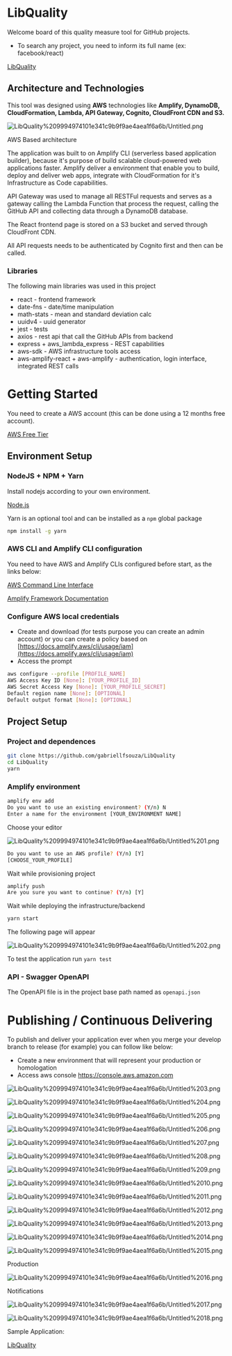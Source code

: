 # LibQuality

Welcome board of this quality measure tool for GitHub projects.

- To search any project, you need to inform its full name (ex: facebook/react)

[LibQuality](https://release.d3j50oizzyb9bf.amplifyapp.com/)

## Architecture and Technologies

This tool was designed using **AWS** technologies like **Amplify, DynamoDB, CloudFormation, Lambda, API Gateway, Cognito, CloudFront CDN and S3.**

![LibQuality%209994974101e341c9b9f9ae4aea1f6a6b/Untitled.png](LibQuality%209994974101e341c9b9f9ae4aea1f6a6b/Untitled.png)

AWS Based architecture

The application was built to on Amplify CLI (serverless based application builder), because it's purpose of build scalable cloud-powered web applications faster. Amplify deliver a environment that enable you to build, deploy and deliver web apps, integrate with CloudFormation for it's Infrastructure as Code capabilities.

API Gateway was used to manage all RESTFul requests and serves as a gateway calling the Lambda Function that process the request, calling the GitHub API and collecting data through a DynamoDB database.

The React frontend page is stored on a S3 bucket and served through CloudFront CDN.

All API requests needs to be authenticated by Cognito first and then can be called.

### Libraries

The following main libraries was used in this project

- react - frontend framework
- date-fns - date/time manipulation
- math-stats - mean and standard deviation calc
- uuidv4 - uuid generator
- jest - tests
- axios - rest api that call the GitHub APIs from backend
- express + aws_lambda_express - REST capabilities
- aws-sdk - AWS infrastructure tools access
- aws-amplify-react + aws-amplify - authentication, login interface, integrated REST calls

# Getting Started

You need to create a AWS account (this can be done using a 12 months free account).

[AWS Free Tier](https://aws.amazon.com/free/)

## Environment Setup

### NodeJS + NPM + Yarn

Install nodejs according to your own environment.

[Node.js](https://nodejs.org/en/)

Yarn is an optional tool and can be installed as a `npm` global package

```bash
npm install -g yarn
```

### AWS CLI and Amplify CLI configuration

You need to have AWS and Amplify CLIs configured before start, as the links below:

[AWS Command Line Interface](https://aws.amazon.com/cli/)

[Amplify Framework Documentation](https://docs.amplify.aws/start/getting-started/installation/q/integration/react)

### Configure AWS local credentials

- Create and download (for tests purpose you can create an admin account) or you can create a policy based on [https://docs.amplify.aws/cli/usage/iam](https://docs.amplify.aws/cli/usage/iam)
- Access the prompt

```bash
aws configure --profile [PROFILE_NAME]
AWS Access Key ID [None]: [YOUR_PROFILE_ID]
AWS Secret Access Key [None]: [YOUR_PROFILE_SECRET]
Default region name [None]: [OPTIONAL]
Default output format [None]: [OPTIONAL]
```

## Project Setup

### Project and dependences

```bash
git clone https://github.com/gabriellfsouza/LibQuality
cd LibQuality
yarn
```

### Amplify environment

```bash
amplify env add
Do you want to use an existing environment? (Y/n) N
Enter a name for the environment [YOUR_ENVIRONMENT NAME]
```

Choose your editor

![LibQuality%209994974101e341c9b9f9ae4aea1f6a6b/Untitled%201.png](LibQuality%209994974101e341c9b9f9ae4aea1f6a6b/Untitled%201.png)

```bash
Do you want to use an AWS profile? (Y/n) [Y]
[CHOOSE_YOUR_PROFILE]
```

Wait while provisioning project

```bash
amplify push
Are you sure you want to continue? (Y/n) [Y]
```

Wait while deploying the infrastructure/backend

```bash
yarn start
```

The following page will appear

![LibQuality%209994974101e341c9b9f9ae4aea1f6a6b/Untitled%202.png](LibQuality%209994974101e341c9b9f9ae4aea1f6a6b/Untitled%202.png)

To test the application run `yarn test`

### API - Swagger OpenAPI

The OpenAPI file is in the project base path named as `openapi.json`

# Publishing / Continuous Delivering

To publish and deliver your application ever when you merge your develop branch to release (for example) you can follow like below:

- Create a new environment that will represent your production or homologation
- Access aws console https://console.aws.amazon.com

![LibQuality%209994974101e341c9b9f9ae4aea1f6a6b/Untitled%203.png](LibQuality%209994974101e341c9b9f9ae4aea1f6a6b/Untitled%203.png)

![LibQuality%209994974101e341c9b9f9ae4aea1f6a6b/Untitled%204.png](LibQuality%209994974101e341c9b9f9ae4aea1f6a6b/Untitled%204.png)

![LibQuality%209994974101e341c9b9f9ae4aea1f6a6b/Untitled%205.png](LibQuality%209994974101e341c9b9f9ae4aea1f6a6b/Untitled%205.png)

![LibQuality%209994974101e341c9b9f9ae4aea1f6a6b/Untitled%206.png](LibQuality%209994974101e341c9b9f9ae4aea1f6a6b/Untitled%206.png)

![LibQuality%209994974101e341c9b9f9ae4aea1f6a6b/Untitled%207.png](LibQuality%209994974101e341c9b9f9ae4aea1f6a6b/Untitled%207.png)

![LibQuality%209994974101e341c9b9f9ae4aea1f6a6b/Untitled%208.png](LibQuality%209994974101e341c9b9f9ae4aea1f6a6b/Untitled%208.png)

![LibQuality%209994974101e341c9b9f9ae4aea1f6a6b/Untitled%209.png](LibQuality%209994974101e341c9b9f9ae4aea1f6a6b/Untitled%209.png)

![LibQuality%209994974101e341c9b9f9ae4aea1f6a6b/Untitled%2010.png](LibQuality%209994974101e341c9b9f9ae4aea1f6a6b/Untitled%2010.png)

![LibQuality%209994974101e341c9b9f9ae4aea1f6a6b/Untitled%2011.png](LibQuality%209994974101e341c9b9f9ae4aea1f6a6b/Untitled%2011.png)

![LibQuality%209994974101e341c9b9f9ae4aea1f6a6b/Untitled%2012.png](LibQuality%209994974101e341c9b9f9ae4aea1f6a6b/Untitled%2012.png)

![LibQuality%209994974101e341c9b9f9ae4aea1f6a6b/Untitled%2013.png](LibQuality%209994974101e341c9b9f9ae4aea1f6a6b/Untitled%2013.png)

![LibQuality%209994974101e341c9b9f9ae4aea1f6a6b/Untitled%2014.png](LibQuality%209994974101e341c9b9f9ae4aea1f6a6b/Untitled%2014.png)

![LibQuality%209994974101e341c9b9f9ae4aea1f6a6b/Untitled%2015.png](LibQuality%209994974101e341c9b9f9ae4aea1f6a6b/Untitled%2015.png)

Production

![LibQuality%209994974101e341c9b9f9ae4aea1f6a6b/Untitled%2016.png](LibQuality%209994974101e341c9b9f9ae4aea1f6a6b/Untitled%2016.png)

Notifications

![LibQuality%209994974101e341c9b9f9ae4aea1f6a6b/Untitled%2017.png](LibQuality%209994974101e341c9b9f9ae4aea1f6a6b/Untitled%2017.png)

![LibQuality%209994974101e341c9b9f9ae4aea1f6a6b/Untitled%2018.png](LibQuality%209994974101e341c9b9f9ae4aea1f6a6b/Untitled%2018.png)

Sample Application:

[LibQuality](https://release.d3j50oizzyb9bf.amplifyapp.com/)
